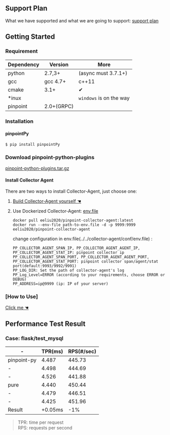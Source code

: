 ﻿## Support Plan
What we have supported and what we are going to support: [support plan](SupportPlan.md)

## Getting Started

### Requirement

Dependency| Version| More
---|----|---
python |2.7,3+ | (async must 3.7.1+)
gcc|gcc 4.7+| c++11
cmake| 3.1+| ✔
*inux|  | `windows` is on the way
pinpoint| 2.0+(GRPC)|

### Installation

#### pinpointPy 

```shell
$ pip install pinpointPy
```
### Download pinpoint-python-plugins

[pinpoint-python-plugins.tar.gz](https://github.com/pinpoint-apm/pinpoint-c-agent/releases/download/V2020.12.17/pinpoint-python-plugins-v0.0.1.tar.gz)

#### Install Collector Agent
There are two ways to install Collector-Agent, just choose one:

1. [Build Collector-Agent yourself ☚](../CollectorAgent/Readme.md)
2. Use Dockerized Collector-Agent:
    [env.file](../../collector-agent/conf/env.file)
    ```
    docker pull eeliu2020/pinpoint-collector-agent:latest 
    docker run --env-file path-to-env.file -d -p 9999:9999 eeliu2020/pinpoint-collector-agent
    ```
   change configuration in env.file(../../collector-agent/conf/env.file) :
                
       PP_COLLECTOR_AGENT_SPAN_IP, PP_COLLECTOR_AGENT_AGENT_IP, PP_COLLECTOR_AGENT_STAT_IP: pinpoint collector ip
       PP_COLLECTOR_AGENT_SPAN_PORT, PP_COLLECTOR_AGENT_AGENT_PORT, PP_COLLECTOR_AGENT_STAT_PORT: pinpoint collector span/agent/stat port(default:9993/9992/9991)
       PP_LOG_DIR: Set the path of collector-agent's log
       PP_Log_Level=ERROR (according to your requirements, choose ERROR or DEBUG)
       PP_ADDRESS=ip@9999 (ip: IP of your server)

### [How to Use]
[Click me ☚](../../plugins/PY/Readme.md)


## Performance Test Result

### Case: flask/test_mysql

-|TPR(ms)|RPS(#/sec)
----|-----|----
pinpoint-py|4.487|445.73|
-|4.498 |444.69
-|4.526 |441.88
pure|4.440|450.44
-|4.479|446.51
-|4.425|451.96
Result|+0.05ms|-1%

> TPR: time per request         
> RPS: requests per second